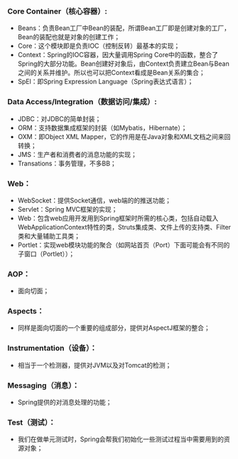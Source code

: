 ### Core Container（核心容器）:
+ Beans：负责Bean工厂中Bean的装配，所谓Bean工厂即是创建对象的工厂，Bean的装配也就是对象的创建工作；
+ Core：这个模块即是负责IOC（控制反转）最基本的实现；
+ Context：Spring的IOC容器，因大量调用Spring Core中的函数，整合了Spring的大部分功能。Bean创建好对象后，由Context负责建立Bean与Bean之间的关系并维护。所以也可以把Context看成是Bean关系的集合；
+ SpEl：即Spring Expression Language（Spring表达式语言）；
### Data Access/Integration（数据访问/集成）:
+ JDBC：对JDBC的简单封装；
+ ORM：支持数据集成框架的封装（如Mybatis，Hibernate）；
+ OXM：即Object XML Mapper，它的作用是在Java对象和XML文档之间来回转换；
+ JMS：生产者和消费者的消息功能的实现；
+ Transations：事务管理，不多BB；
### Web：
+ WebSocket：提供Socket通信，web端的的推送功能；
+ Servlet：Spring MVC框架的实现；
+ Web：包含web应用开发用到Spring框架时所需的核心类，包括自动载入WebApplicationContext特性的类，Struts集成类、文件上传的支持类、Filter类和大量辅助工具类；
+ Portlet：实现web模块功能的聚合（如网站首页（Port）下面可能会有不同的子窗口（Portlet））；
### AOP：
+ 面向切面；
### Aspects：
+ 同样是面向切面的一个重要的组成部分，提供对AspectJ框架的整合；
### Instrumentation（设备）：
+ 相当于一个检测器，提供对JVM以及对Tomcat的检测；
### Messaging（消息）：
+ Spring提供的对消息处理的功能；
### Test（测试）：
+ 我们在做单元测试时，Spring会帮我们初始化一些测试过程当中需要用到的资源对象；